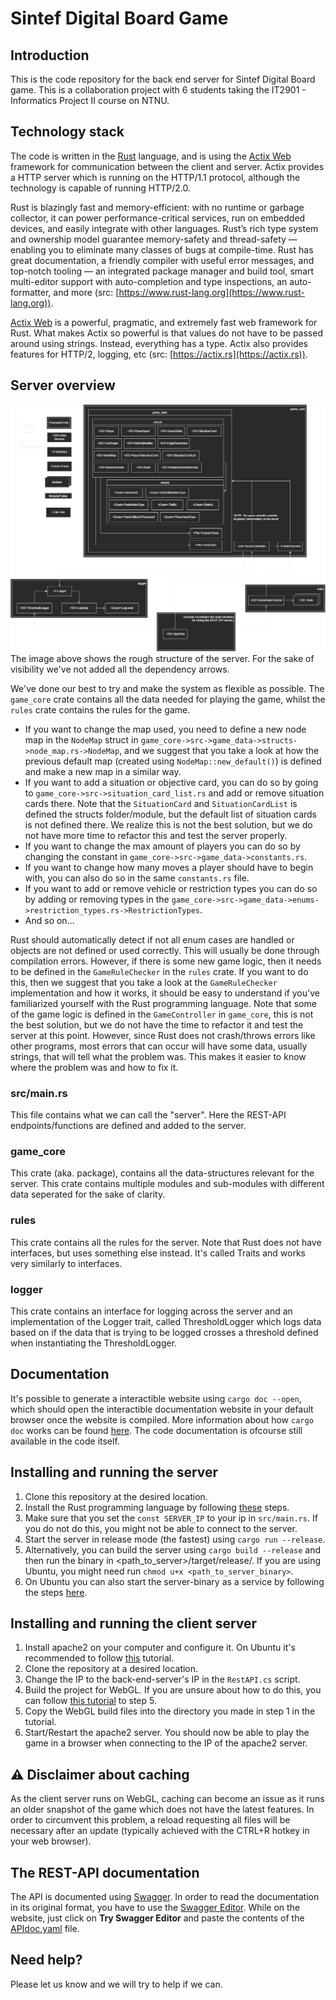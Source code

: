 # Sintef Digital Board Game

## Introduction

This is the code repository for the back end server for Sintef Digital Board game. This is a collaboration project with 6 students taking the IT2901 - Informatics Project II course on NTNU.

## Technology stack

The code is written in the [Rust](https://www.rust-lang.org) language, and is using the [Actix Web](https://actix.rs) framework for communication between the client and server. Actix provides a HTTP server which is running on the HTTP/1.1 protocol, although the technology is capable of running HTTP/2.0.

Rust is blazingly fast and memory-efficient: with no runtime or garbage collector, it can power performance-critical services, run on embedded devices, and easily integrate with other languages.
Rust’s rich type system and ownership model guarantee memory-safety and thread-safety — enabling you to eliminate many classes of bugs at compile-time.
Rust has great documentation, a friendly compiler with useful error messages, and top-notch tooling — an integrated package manager and build tool, smart multi-editor support with auto-completion and type inspections, an auto-formatter, and more (src: [https://www.rust-lang.org](https://www.rust-lang.org)).

[Actix Web](https://actix.rs) is a powerful, pragmatic, and extremely fast web framework for Rust. What makes Actix so powerful is that values do not have to be passed around using strings. Instead, everything has a type. Actix also provides features for HTTP/2, logging, etc (src: [https://actix.rs](https://actix.rs)).

## Server overview

![Server structure](./Structure.png)
The image above shows the rough structure of the server. For the sake of visibility we've not added all the dependency arrows.

We've done our best to try and make the system as flexible as possible. The `game_core` crate contains all the data needed for playing the game, whilst the `rules` crate contains the rules for the game.

- If you want to change the map used, you need to define a new node map in the `NodeMap` struct in `game_core->src->game_data->structs->node_map.rs->NodeMap`, and we suggest that you take a look at how the previous default map (created using `NodeMap::new_default()`) is defined and make a new map in a similar way.
- If you want to add a situation or objective card, you can do so by going to `game_core->src->situation_card_list.rs` and add or remove situation cards there. Note that the `SituationCard` and `SituationCardList` is defined the structs folder/module, but the default list of situation cards is not defined there. We realize this is not the best solution, but we do not have more time to refactor this and test the server properly.
- If you want to change the max amount of players you can do so by changing the constant in `game_core->src->game_data->constants.rs`.
- If you want to change how many moves a player should have to begin with, you can also do so in the same `constants.rs` file.
- If you want to add or remove vehicle or restriction types you can do so by adding or removing types in the `game_core->src->game_data->enums->restriction_types.rs->RestrictionTypes`.
- And so on...

Rust should automatically detect if not all enum cases are handled or objects are not defined or used correctly. This will usually be done through compilation errors. However, if there is some new game logic, then it needs to be defined in the `GameRuleChecker` in the `rules` crate. If you want to do this, then we suggest that you take a look at the `GameRuleChecker` implementation and how it works, it should be easy to understand if you've familiarized yourself with the Rust programming language. Note that some of the game logic is defined in the `GameController` in `game_core`, this is not the best solution, but we do not have the time to refactor it and test the server at this point. However, since Rust does not crash/throws errors like other programs, most errors that can occur will have some data, usually strings, that will tell what the problem was. This makes it easier to know where the problem was and how to fix it.

### src/main.rs

This file contains what we can call the "server". Here the REST-API endpoints/functions are defined and added to the server.

### game_core

This crate (aka. package), contains all the data-structures relevant for the server. This crate contains multiple modules and sub-modules with different data seperated for the sake of clarity.

### rules

This crate contains all the rules for the server. Note that Rust does not have interfaces, but uses something else instead. It's called Traits and works very similarly to interfaces.

### logger

This crate contains an interface for logging across the server and an implementation of the Logger trait, called ThresholdLogger which logs data based on if the data that is trying to be logged crosses a threshold defined when instantiating the ThresholdLogger.

## Documentation
It's possible to generate a interactible website using `cargo doc --open`, which should open the interactible documentation website in your default browser once the website is compiled. More information about how `cargo doc` works can be found [here](https://doc.rust-lang.org/cargo/commands/cargo-doc.html). The code documentation is ofcourse still available in the code itself.

## Installing and running the server

1. Clone this repository at the desired location.
2. Install the Rust programming language by following [these](https://www.rust-lang.org/learn/get-started) steps.
3. Make sure that you set the `const SERVER_IP` to your ip in `src/main.rs`. If you do not do this, you might not be able to connect to the server.
4. Start the server in release mode (the fastest) using `cargo run --release`.
5. Alternatively, you can build the server using `cargo build --release` and then run the binary in <path_to_server>/target/release/. If you are using Ubuntu, you might need run `chmod u+x <path_to_server_binary>`.
6. On Ubuntu you can also start the server-binary as a service by following the steps [here](https://askubuntu.com/a/1314957).

## Installing and running the client server

1. Install apache2 on your computer and configure it. On Ubuntu it's recommended to follow [this](https://ubuntu.com/tutorials/install-and-configure-apache#1-overview) tutorial.
2. Clone the repository at a desired location.
3. Change the IP to the back-end-server's IP in the `RestAPI.cs` script.
4. Build the project for WebGL. If you are unsure about how to do this, you can follow [this tutorial](https://learn.unity.com/tutorial/creating-and-publishing-webgl-builds#62a05565edbc2a1471677a7b) to step 5.
5. Copy the WebGL build files into the directory you made in step 1 in the tutorial.
6. Start/Restart the apache2 server. You should now be able to play the game in a browser when connecting to the IP of the apache2 server.

## ⚠ Disclaimer about caching

As the client server runs on WebGL, caching can become an issue as it runs an older snapshot of the game which does not have the latest features. In order to circumvent this problem, a reload requesting all files will be necessary after an update (typically achieved with the CTRL+R hotkey in your web browser).

## The REST-API documentation

The API is documented using [Swagger](https://swagger.io). In order to read the documentation in its original format, you have to use the [Swagger Editor](https://swagger.io/tools/swagger-editor/). While on the website, just click on **Try Swagger Editor** and paste the contents of the [APIdoc.yaml](APIdoc.yaml) file.

## Need help?

Please let us know and we will try to help if we can.
